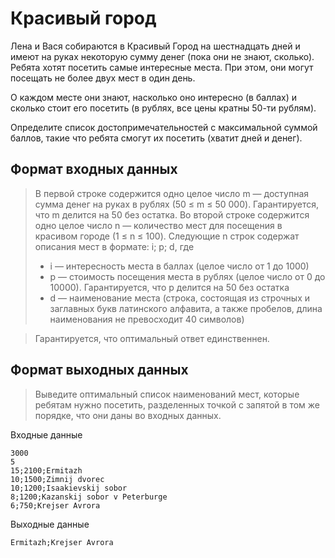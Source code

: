 # Красивый город

Лена и Вася собираются в Красивый Город на шестнадцать дней и имеют на руках некоторую сумму денег (пока они не знают, сколько). Ребята хотят посетить самые интересные места. При этом, они могут посещать не более двух мест в один день.

О каждом месте они знают, насколько оно интересно (в баллах) и сколько стоит его посетить (в рублях, все цены кратны 50-ти рублям).

Определите список достопримечательностей с максимальной суммой баллов, такие что ребята смогут их посетить (хватит дней и денег).

## Формат входных данных

> В первой строке содержится одно целое число m — доступная сумма денег на руках в рублях (50 ≤ m ≤ 50 000). Гарантируется, что m делится на 50 без остатка.
> Во второй строке содержится одно целое число n — количество мест для посещения в красивом городе (1 ≤ n ≤ 100).
> Следующие n строк содержат описания мест в формате:
> i; p; d, где
> - i — интересность места в баллах (целое число от 1 до 1000)
> - p — стоимость посещения места в рублях (целое число от 0 до 10000). Гарантируется, что p делится на 50 без остатка
> - d — наименование места (строка, состоящая из строчных и заглавных букв латинского алфавита, а также пробелов, длина наименования не превосходит 40 символов)

> Гарантируется, что оптимальный ответ единственнен.

## Формат выходных данных

> Выведите оптимальный список наименований мест, которые ребятам нужно посетить, разделенных точкой с запятой в том же порядке, что они даны во входных данных.

Входные данные

```
3000
5
15;2100;Ermitazh
10;1500;Zimnij dvorec
10;1200;Isaakievskij sobor
8;1200;Kazanskij sobor v Peterburge
6;750;Krejser Avrora
```

Выходные данные

```
Ermitazh;Krejser Avrora
```
